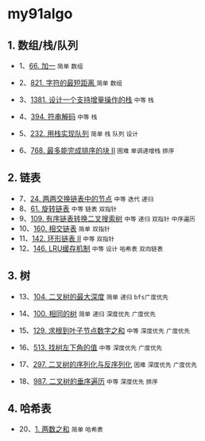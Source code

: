 # my91algo

## 1. 数组/栈/队列

* 1、[66. 加一](https://github.com/sinkhaha/my91algo/blob/master/1_plusOne_66.md) `简单` `数组`

* 2、[821. 字符的最短距离 ](https://github.com/sinkhaha/my91algo/blob/master/2_shortestToChar_821.md) `简单` `数组`

* 3、[1381. 设计一个支持增量操作的栈](https://github.com/sinkhaha/my91algo/blob/master/3_CustomStack_1381.md) `中等` `栈`

* 4、[394. 符串解码](https://github.com/sinkhaha/my91algo/blob/master/4_decodeString_394.md) `中等` `栈`

* 5、[232. 用栈实现队列](https://github.com/sinkhaha/my91algo/blob/master/5_MyQueue_232.md)  `简单` `栈` `队列` `设计`

* 6、[768. 最多能完成排序的块 II](https://github.com/sinkhaha/my91algo/blob/master/6_maxChunksToSorted_768.md) `困难` `单调递增栈` `排序`

## 2. 链表
* 7、[24. 两两交换链表中的节点](https://github.com/sinkhaha/my91algo/blob/master/7_swapPairs_24.md) `中等` `迭代` `递归`
* 8、[61. 旋转链表](https://github.com/sinkhaha/my91algo/blob/master/8_rotateRight_61.md) `中等` `链表` `双指针`
* 9、[109. 有序链表转换二叉搜索树](https://github.com/sinkhaha/my91algo/blob/master/9_sortedListToBST_109.md) `中等` `递归` `双指针` `中序遍历`
* 10、[160. 相交链表](https://github.com/sinkhaha/my91algo/blob/master/10_getIntersectionNode_106.md) `简单` `双指针`
* 11、[142. 环形链表 II](https://github.com/sinkhaha/my91algo/blob/master/11_detectCycle_142.md) `中等` `双指针`
* 12、[146. LRU缓存机制](https://github.com/sinkhaha/my91algo/blob/master/12_LRUCache_146.md) `中等` `设计` `哈希表` `双向链表`

## 3. 树
* 13、[104. 二叉树的最大深度](https://github.com/sinkhaha/my91algo/blob/master/13_maxDepth_104.md) `简单` `递归` `bfs广度优先`

* 14、[100. 相同的树](https://github.com/sinkhaha/my91algo/blob/master/14_isSameTree_100.md) `简单` `递归` `深度优先` `广度优先`
* 15、[129. 求根到叶子节点数字之和](https://github.com/sinkhaha/my91algo/blob/master/15_sumNumbers_129.md) `中等` `深度优先` `广度优先`

* 16、[513. 找树左下角的值](https://github.com/sinkhaha/my91algo/blob/master/16_findBottomLeftValue_513.md) `中等` `深度优先` `广度优先`

* 17、[297. 二叉树的序列化与反序列化](https://github.com/sinkhaha/my91algo/blob/master/17_serialize_297.md) `困难` `深度优先` `广度优先`

* 18、[987. 二叉树的垂序遍历](https://github.com/sinkhaha/my91algo/blob/master/18_verticalTraversal_987.md) `中等` `深度优先` `排序`

## 4. 哈希表
* 20、[1. 两数之和](https://github.com/sinkhaha/my91algo/blob/master/19_%20twoSum_1.md) `简单` `哈希表`
